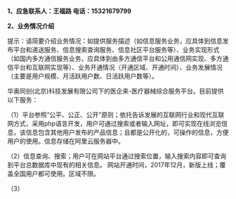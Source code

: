**1、应急联系人：王福路  电话：15321679799**

**2、业务情况介绍**

提示：请简要介绍业务情况：如提供服务描述（如信息服务业务，应具体到信息发布平台和递送服务、信息搜索查询服务、信息社区平台服务等）、业务实现形式（如国内多方通信服务业务，应具体到由多方通信平台和公用通信网实现、多方通信平台和互联网实现等）、业务开通情况（开通区域、开通时间）、业务发展情况（主要是用户规模、月活跃用户数、日活跃用户数等）。 

华奥同创(北京)科技发展有限公司下的医企来-医疗器械综合服务平台。目前提供以下服务：

（1）平台参照“公平、公正、公开”原则；依托告诉发展的互联网行业和现代互联网方式，采用php语言开发，用户可通过搜索或者输入网址，即可实现在线浏览信息，该信息包含其他用户发布的产品信息；且都是公开化的，可操作的信息，方便用户的使用。信息存储在阿里云服务器中。

（2）信息查询、搜索；用户可在网站平台通过搜索位置，输入搜索内容即可查询到平台总数据库中现有的相关信息。
网站开通时间，2017年12月，新版上线；覆盖全国用户都可使用。区域不限。

（3）
